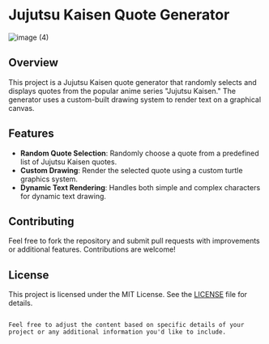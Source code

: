 

# Jujutsu Kaisen Quote Generator

![image (4)](https://github.com/user-attachments/assets/61805a80-1cab-4168-ad0c-da74de39edf6)

## Overview

This project is a Jujutsu Kaisen quote generator that randomly selects and displays quotes from the popular anime series "Jujutsu Kaisen." The generator uses a custom-built drawing system to render text on a graphical canvas.

## Features

- **Random Quote Selection**: Randomly choose a quote from a predefined list of Jujutsu Kaisen quotes.
- **Custom Drawing**: Render the selected quote using a custom turtle graphics system.
- **Dynamic Text Rendering**: Handles both simple and complex characters for dynamic text drawing.

## Contributing

Feel free to fork the repository and submit pull requests with improvements or additional features. Contributions are welcome!

## License

This project is licensed under the MIT License. See the [LICENSE](LICENSE) file for details.
```

Feel free to adjust the content based on specific details of your project or any additional information you'd like to include.
